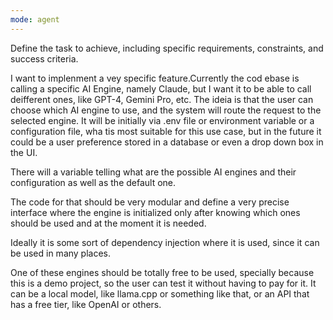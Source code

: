 ```yaml
---
mode: agent
---
```

Define the task to achieve, including specific requirements, constraints, and success criteria.

I want to implenment a vey specific feature.Currently the cod ebase is calling a specific AI Engine, namely Claude, but I want it to be able to call deifferent ones, like GPT-4, Gemini Pro, etc.
The ideia is that the user can choose which AI engine to use, and the system will route the request to the selected engine. It will be initially via .env file or environment variable or a configuration file, wha tis most suitable for this use case, but in the future it could be a user preference stored in a database or even a drop down box in the UI.

There will a variable telling what are the possible AI engines and their configuration as well as the default one.

The code for that should be very modular and define a very precise interface where the engine is initialized only after knowing which ones should be used and at the moment it is needed.

Ideally it is some sort of dependency injection where it is used, since it can be used in many places.

One of these engines should be totally free to be used, specially because this is a demo project, so the user can test it without having to pay for it. It can be a local model, like llama.cpp or something like that, or an API that has a free tier, like OpenAI or others.

